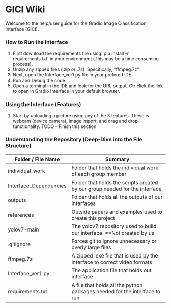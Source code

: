 # GICI Wiki

Welcome to the help/user guide for the Gradio Image Classification Interface (GICI). 

### How to Run the Interface
1. First download the requirements file using 'pip install -r requirements.txt' in your environment (This may be a time consuming process).
2. Unzip any zipped files (.zip or .7z). Specifically, "ffmpeg.7z"
3. Next, open the Interface_ver1.py file in your prefered IDE.
4. Run and Debug the code. 
5. Open a terminal in the IDE and look for the URL output. Ctr click the link to open in Gradio Interface in your default browser.

### Using the Interface (Features)
1. Start by uploading a picture using any of the 3 features. These is webcam (device camera), image import, and drag and drop functionality. 
TODO - Finish this section

### Understanding the Repository (Deep-Dive into the File Structure)
| Folder / File Name     | Summary                                                                      |
|------------------------|------------------------------------------------------------------------------|
| individual_work        | Folder that holds the individual work of each group member                   |
| Interface_Dependencies | Folder that holds the scripts created by our group needed for the interface  |
| outputs                | Folder that holds all the outputs of our interfaces                          |
| references             | Outside papers and examples used to create this project                      |
| yolov7-main            | The yolov7 repository used to build our interface. **Not created by us       |
| .gitignore             | Forces git to ignore unnecessary or overly large files                       |
| ffmpeg.7z              | A zipped .exe file that is used by the interface to correct video formats    |
| Interface_ver1.py      | The application file that holds out interface                                |
| requirements.txt       | A file that holds all the python packages needed for the interface to run    |
